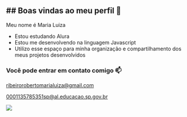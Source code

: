 ## ## Boas vindas ao meu perfil 🐼

Meu nome é Maria Luiza

- Estou estudando Alura
- Estou me desenvolvendo na  linguagem Javascript
- Utilizo esse espaço para minha organização e compartilhamento dos meus projetos desenvolvidos

### Você pode entrar em contato comigo 📫

ribeirorobertomarialuiza@gmail.com

0001135785351sp@al.educacao.sp.gov.br

![](https://media1.tenor.com/m/rMMfWfRgpEoAAAAd/heart-i-love-you.gif)
